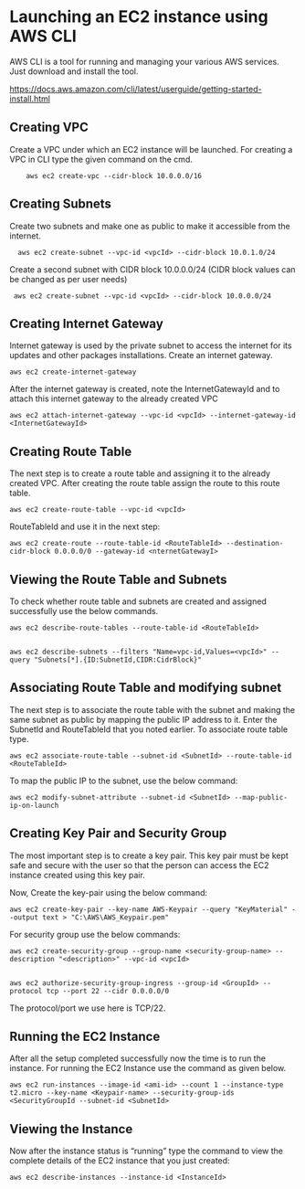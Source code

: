# Launching an EC2 instance using AWS CLI

AWS CLI is a tool for running and managing your various AWS services. Just download and install the tool.

https://docs.aws.amazon.com/cli/latest/userguide/getting-started-install.html

Creating VPC 
--------------
Create a VPC under which an EC2 instance will be launched. For creating a VPC in CLI type the given command on the cmd.

        aws ec2 create-vpc --cidr-block 10.0.0.0/16
        
Creating Subnets
-----------------

Create two subnets and make one as public to make it accessible from the internet.

      aws ec2 create-subnet --vpc-id <vpcId> --cidr-block 10.0.1.0/24
      
Create a second subnet with CIDR block 10.0.0.0/24 (CIDR block values can be changed as per user needs)

     aws ec2 create-subnet --vpc-id <vpcId> --cidr-block 10.0.0.0/24

 Creating Internet Gateway
------------------------

Internet gateway is used by the private subnet to access the internet for its updates and other packages installations. Create an internet gateway.

    aws ec2 create-internet-gateway

After the internet gateway is created, note the InternetGatewayId and to attach this internet gateway to the already created VPC

    aws ec2 attach-internet-gateway --vpc-id <vpcId> --internet-gateway-id <InternetGatewayId>

Creating Route Table
---------------
 
The next step is to create a route table and assigning it to the already created VPC. After creating the route table assign the route to this route table.

    aws ec2 create-route-table --vpc-id <vpcId>

RouteTableId and use it in the next step:

    aws ec2 create-route --route-table-id <RouteTableId> --destination-cidr-block 0.0.0.0/0 --gateway-id <nternetGatewayI>
    

Viewing the Route Table and Subnets
-------------------------------
To check whether route table and subnets are created and assigned successfully use the below commands.

    aws ec2 describe-route-tables --route-table-id <RouteTableId>
    
    
    aws ec2 describe-subnets --filters "Name=vpc-id,Values=<vpcId>" --query "Subnets[*].{ID:SubnetId,CIDR:CidrBlock}"

Associating Route Table and modifying subnet
------------------------------------------
    
The next step is to associate the route table with the subnet and making the same subnet as public by mapping the public IP address to it. Enter the SubnetId and RouteTableId that you noted earlier.  To associate route table type.

    aws ec2 associate-route-table --subnet-id <SubnetId> --route-table-id <RouteTableId>
    
To map the public IP to the subnet, use the below command:

    aws ec2 modify-subnet-attribute --subnet-id <SubnetId> --map-public-ip-on-launch

Creating Key Pair and Security Group
--------------------------------
The most important step is to create a key pair. This key pair must be kept safe and secure with the user so that the person can access the EC2 instance created using this key pair.

Now, 
Create the key-pair using the below command:

    aws ec2 create-key-pair --key-name AWS-Keypair --query "KeyMaterial" --output text > "C:\AWS\AWS_Keypair.pem"
    
For security group use the below commands:

    aws ec2 create-security-group --group-name <security-group-name> --description "<description>" --vpc-id <vpcId>
    

    aws ec2 authorize-security-group-ingress --group-id <GroupId> --protocol tcp --port 22 --cidr 0.0.0.0/0
    
The protocol/port we use here is TCP/22.

Running the EC2 Instance
-------------------------

After all the setup completed successfully now the time is to run the instance. For running the EC2 Instance use the command as given below.

    aws ec2 run-instances --image-id <ami-id> --count 1 --instance-type t2.micro --key-name <Keypair-name> --security-group-ids <SecurityGroupId --subnet-id <SubnetId>

Viewing the Instance
------------------------------
Now after the instance status is “running” type the command to view the complete details of the EC2 instance that you just created:

    aws ec2 describe-instances --instance-id <InstanceId>



